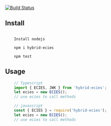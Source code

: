 
[![Build Status](https://travis-ci.com/aellison5505/Hybrid-ECIES.svg?branch=master)](https://travis-ci.com/aellison5505/Hybrid-ECIES)

## Install
```
    
    Install nodejs

    npm i hybrid-ecies

    npm test

```

## Usage
```typescript
    // Typescript
    import { ECIES, JWK } from 'hybrid-ecies';
    let ecies = new ECIES();
    // use ecies to call methods

```
```javascript
    // javascript
    const { ECIES } = require('hybrid-ecies');
    let ecies = new ECIES();
    // use ecies to call methods
```
